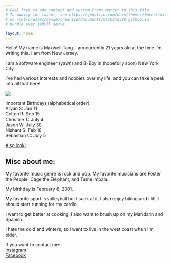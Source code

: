 ```yaml
---
# Feel free to add content and custom Front Matter to this file.
# To modify the layout, see https://jekyllrb.com/docs/themes/#overriding-theme-defaults
# cd /mnt/c/users/maxwe/onedrive/documents/mackstey28.github.io
# bundle exec jekyll serve

layout: home
---
```


Hello! My name is Maxwell Tang. I am currently 21 years old at the time I’m writing this. I am from New Jersey.

I am a software engineer (yawn) and B-Boy in (hopefully soon) New York City. 

I’ve had various interests and hobbies over my life, and you can take a peek into all that here!

![](https://cdn.discordapp.com/attachments/897486164527829103/1055555054398083173/IMG_1945.JPG)

Important Birthdays (alphabetical order):<br/>
Aryan S: Jan 11<br/>
Colton R: Sep 15<br/>
Christine T: July 4<br/>
Jason W: July 30<br/>
Nishant S: Feb 18<br/>
Sebastian C: July 5<br/>

[Also look!](https://photos.app.goo.gl/1qGEq9ydgkJgX3Ht8)

## Misc about me:

My favorite music genre is rock and pop. My favorite musicians are Foster the People, Cage the Elephant, and Tame Impala.

My birthday is February 8, 2001.

My favorite sport is volleyball but I suck at it. I also enjoy biking and I lift. I should start running for my cardio. 

I want to get better at cooking! I also want to brush up on my Mandarin and Spanish.

I hate the cold and winters, so I want to live in the west coast when I'm older.

If you want to contact me: <br/>
[Instagram](https://www.instagram.com/mackstey28/)<br/>
[Facebook](https://www.facebook.com/profile.php?id=100007129966091)
